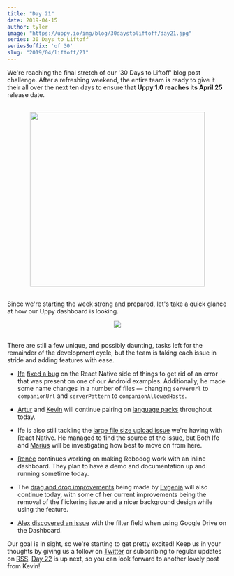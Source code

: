 ```yaml
---
title: "Day 21"
date: 2019-04-15
author: tyler
image: "https://uppy.io/img/blog/30daystoliftoff/day21.jpg"
series: 30 Days to Liftoff
seriesSuffix: 'of 30'
slug: "2019/04/liftoff/21"
---
```


We're reaching the final stretch of our '30 Days to Liftoff' blog post challenge. After a refreshing weekend, the entire team is ready to give it their all over the next ten days to ensure that **Uppy 1.0 reaches its April 25** release date.

<center><br /><img width="400" src="/img/blog/30daystoliftoff/day21.jpg" /><br /><br /></center>

Since we're starting the week strong and prepared, let's take a quick glance at how our Uppy dashboard is looking.

<!--truncate-->

<center><img width="" src="/img/blog/30daystoliftoff/15-dashboard.png" /><br/><br/></center>

There are still a few unique, and possibly daunting, tasks left for the remainder of the development cycle, but the team is taking each issue in stride and adding features with ease.

- [Ife](https://github.com/ifedapoolarewaju) [fixed a bug](https://github.com/transloadit/uppy/commit/9f02d749b9aa4095e5871713ea2f25a716a21539) on the React Native side of things to get rid of an error that was present on one of our Android examples. Additionally, he made some name changes in a number of files — changing `serverUrl` to `companionUrl` and `serverPattern` to `companionAllowedHosts`.

- [Artur](https://github.com/arturi) and [Kevin](https://github.com/kvz) will continue pairing on [language packs](https://github.com/transloadit/uppy/pull/1443) throughout today.

- Ife is also still tackling the [large file size upload issue](https://github.com/tus/tus-js-client/issues/146) we're having with React Native. He managed to find the source of the issue, but Both Ife and [Marius](https://github.com/Acconut) will be investigating how best to move on from here.

- [Renée](https://github.com/goto-bus-stop) continues working on making Robodog work with an inline dashboard. They plan to have a demo and documentation up and running sometime today.

- The [drag and drop improvements](https://github.com/transloadit/uppy/pull/1440) being made by [Evgenia](https://github.com/lakesare) will also continue today, with some of her current improvements being the removal of the flickering issue and a nicer background design while using the feature.

- [Alex](https://github.com/nqst) [discovered an issue](https://github.com/transloadit/uppy/issues/1447) with the filter field when using Google Drive on the Dashboard.

Our goal is in sight, so we're starting to get pretty excited! Keep us in your thoughts by giving us a follow on [Twitter](https://twitter.com/uppy_io) or subscribing to regular updates on [RSS](https://uppy.io/atom.xml). [Day 22](/blog/2019/04/liftoff-22/) is up next, so you can look forward to another lovely post from Kevin!
